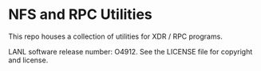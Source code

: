 # NFS and RPC Utilities

This repo houses a collection of utilities for XDR / RPC programs.

LANL software release number: O4912. See the LICENSE file for copyright and license.
